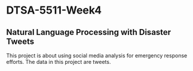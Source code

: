 # DTSA-5511-Week4
## Natural Language Processing with Disaster Tweets

This project is about using social media analysis for emergency response efforts. The data in this project are tweets.
